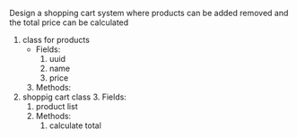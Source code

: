 Design a shopping cart system where products can be added removed and the total price can be calculated

1. class for products 
   - Fields:
     1. uuid
     4. name
     4. price
   3. Methods:
2. shoppig cart class
   3. Fields:
      1. product list
   5. Methods:
      1. calculate total